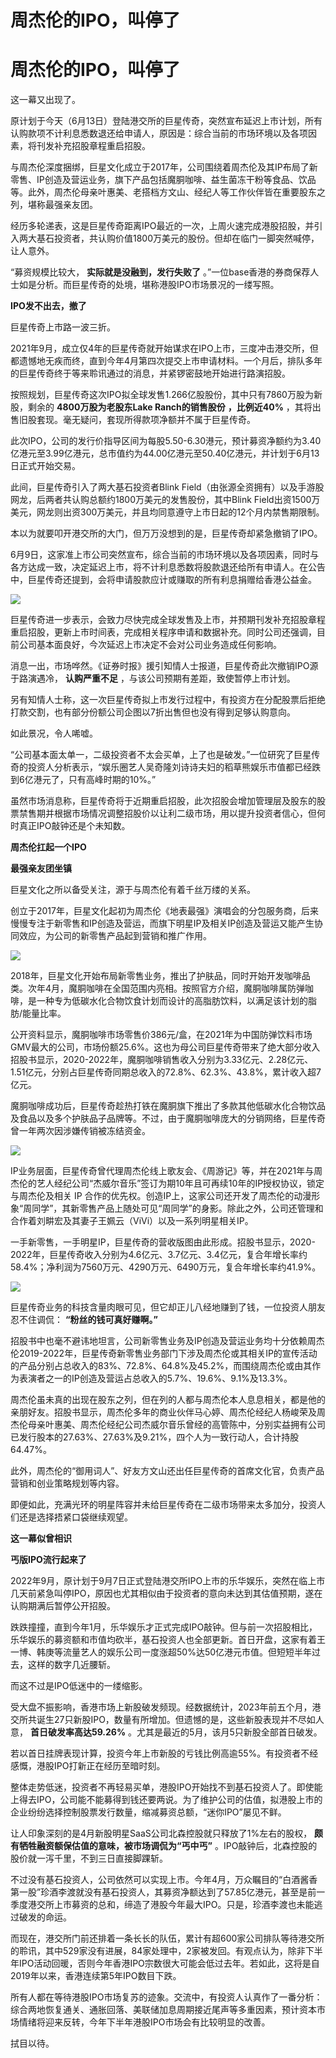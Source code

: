 # 周杰伦的IPO，叫停了

# 周杰伦的IPO，叫停了

这一幕又出现了。

原计划于今天（6月13日）登陆港交所的巨星传奇，突然宣布延迟上市计划，所有认购款项不计利息悉数退还给申请人，原因是：综合当前的市场环境以及各项因素，将刊发补充招股章程重启招股。

与周杰伦深度捆绑，巨星文化成立于2017年，公司围绕着周杰伦及其IP布局了新零售、IP创造及营运业务，旗下产品包括魔胴咖啡、益生菌冻干粉等食品、饮品等。此外，周杰伦母亲叶惠美、老搭档方文山、经纪人等工作伙伴皆在重要股东之列，堪称最强亲友团。

经历多轮递表，这是巨星传奇距离IPO最近的一次，上周火速完成港股招股，并引入两大基石投资者，共认购价值1800万美元的股份。但却在临门一脚突然喊停，让人意外。

“募资规模比较大， **实际就是没融到，发行失败了** 。”一位base香港的券商保荐人士如是分析。而巨星传奇的处境，堪称港股IPO市场景况的一缕写照。

**IPO发不出去，撤了**

巨星传奇上市路一波三折。

2021年9月，成立仅4年的巨星传奇就开始谋求在IPO上市，三度冲击港交所，但都遗憾地无疾而终，直到今年4月第四次提交上市申请材料。一个月后，排队多年的巨星传奇终于等来聆讯通过的消息，并紧锣密鼓地开始进行路演招股。

按照规划，巨星传奇这次IPO拟全球发售1.266亿股股份，其中只有7860万股为新股，剩余的 **4800万股为老股东Lake Ranch的销售股份**
**，比例近40%** ，其将出售旧股套现。毫无疑问，套现所得款项净额并不属于巨星传奇。

此次IPO，公司的发行价指导区间为每股5.50-6.30港元，预计募资净额约为3.40亿港元至3.99亿港元，总市值约为44.00亿港元至50.40亿港元，并计划于6月13日正式开始交易。

此间，巨星传奇引入了两大基石投资者Blink Field（由张源全资拥有）以及手游股网龙，后两者共认购总额约1800万美元的发售股份，其中Blink
Field出资1500万美元，网龙则出资300万美元，并且均同意遵守上市日起的12个月内禁售期限制。

本以为就要叩开港交所的大门，但万万没想到的是，巨星传奇却紧急撤销了IPO。

6月9日，这家准上市公司突然宣布，综合当前的市场环境以及各项因素，同时与各方达成一致，决定延迟上市，将不计利息悉数将股款退还给所有申请人。在公告中，巨星传奇还提到，会将申请股款应计或赚取的所有利息捐赠给香港公益金。

![](https://inews.gtimg.com/om_bt/OR08rJsEsnf3JHUStmBS4lIWUtziftBpfl-3ZuuQ2Kzz4AA/1000)

巨星传奇进一步表示，会致力尽快完成全球发售及上市，并预期刊发补充招股章程重启招股，更新上市时间表，完成相关程序申请和数据补充。同时公司还强调，目前公司基本面良好，今次延迟上市决定不会对公司业务造成任何影响。

消息一出，市场哗然。《证券时报》援引知情人士报道，巨星传奇此次撤销IPO源于路演遇冷， **认购严重不足** ，与该公司预期有差距，致使暂停上市计划。

另有知情人士称，这一次巨星传奇拟上市发行过程中，有投资方在分配股票后拒绝打款交割，也有部分份额公司企图以7折出售但也没有得到足够认购意向。

如此景况，令人唏嘘。

“公司基本面太单一，二级投资者不太会买单，上了也是破发。”一位研究了巨星传奇的投资人分析表示，“娱乐圈艺人吴奇隆刘诗诗夫妇的稻草熊娱乐市值都已经跌到6亿港元了，只有高峰时期的10%。”

虽然市场消息称，巨星传奇将于近期重启招股，此次招股会增加管理层及股东的股票禁售期并根据市场情况调整招股价以让利二级市场，用以提升投资者信心，但何时真正IPO敲钟还是个未知数。

**周杰伦扛起一个IPO**

**最强亲友团坐镇**

巨星文化之所以备受关注，源于与周杰伦有着千丝万缕的关系。

创立于2017年，巨星文化起初为周杰伦《地表最强》演唱会的分包服务商，后来慢慢专注于新零售和IP创造及营运，而旗下明星IP及相关IP创造及营运又能产生协同效应，为公司的新零售产品起到营销和推广作用。

![](https://inews.gtimg.com/om_bt/O3aoXyZhTIHalwXkSfIVIIV9sMRcdnC8-mkZg8RKUOT10AA/1000)

2018年，巨星文化开始布局新零售业务，推出了护肤品，同时开始开发咖啡品类。次年4月，魔胴咖啡在全国范围内亮相。按照官方介绍，魔胴咖啡属防弹咖啡，是一种专为低碳水化合物饮食计划而设计的高脂肪饮料，以满足该计划的脂肪/能量比率。

公开资料显示，魔胴咖啡市场零售价386元/盒，在2021年为中国防弹饮料市场GMV最大的公司，市场份额25.6%。这也为母公司巨星传奇带来了绝大部分收入招股书显示，2020-2022年，魔胴咖啡销售收入分别为3.33亿元、2.28亿元、1.51亿元，分别占巨星传奇同期总收入的72.8%、62.3%、43.8%，累计收入超7亿元。

魔胴咖啡成功后，巨星传奇趁热打铁在魔胴旗下推出了多款其他低碳水化合物饮品及食品以及多个护肤品子品牌等。不过，由于魔胴咖啡庞大的分销网络，巨星传奇曾一年两次因涉嫌传销被冻结资金。

![](https://inews.gtimg.com/om_bt/O_FJAfDDMLImXPo53FcxAuM7hgKFvfDGLouIA58XJ3d24AA/1000)

IP业务层面，巨星传奇曾代理周杰伦线上歌友会、《周游记》等，并在2021年与周杰伦的艺人经纪公司“杰威尔音乐”签订为期10年且可再续10年的IP授权协议，锁定与周杰伦及相关
IP
合作的优先权。创造IP上，这家公司还开发了周杰伦的动漫形象“周同学”，其新零售产品上随处可见“周同学”的身影。除此之外，公司还管理和合作着刘畊宏及其妻子王姵云（ViVi）以及一系列明星相关IP。

一手新零售，一手明星IP，巨星传奇的营收版图由此形成。招股书显示，2020-2022年，巨星传奇收入分别为4.6亿元、3.7亿元、3.4亿元，复合年增长率约58.4%；净利润为7560万元、4290万元、6490万元，复合年增长率约41.9%。

![](https://inews.gtimg.com/om_bt/Og6GGJGG_C23RT7MqFjVlmQioJGEMkFGTpi5mKy3bBGqIAA/1000)

巨星传奇业务的科技含量肉眼可见，但它却正儿八经地赚到了钱，一位投资人朋友忍不住调侃： **“粉丝的钱可真好赚啊。”**

招股书中也毫不避讳地坦言，公司新零售业务及IP创造及营运业务均十分依赖周杰伦2019-2022年，巨星传奇新零售业务部门下涉及周杰伦或其相关IP的宣传活动的产品分别占总收入的83%、72.8%、64.8%及45.2%，而围绕周杰伦或由其作为表演者之一的IP创造及营运占总收入的5.7%、19.6%、9.1%及13.3%。

周杰伦虽未真的出现在股东之列，但在列的人都与周杰伦本人息息相关，都是他的亲朋好友。招股书显示，周杰伦多年的商业伙伴马心婷、周杰伦经纪人杨峻荣及周杰伦母亲叶惠美、周杰伦经纪公司杰威尔音乐曾经的高管陈中，分别实益拥有公司已发行股本的27.63%、27.63%及9.21%，四个人为一致行动人，合计持股64.47%。

此外，周杰伦的“御用词人”、好友方文山还出任巨星传奇的首席文化官，负责产品营销和创业策略规划等内容。

即便如此，充满光环的明星阵容并未给巨星传奇在二级市场带来太多加分，投资人们还是选择捂紧口袋继续观望。

**这一幕似曾相识**

**丐版IPO流行起来了**

2022年9月，原计划于9月7日正式登陆港交所IPO上市的乐华娱乐，突然在临上市几天前紧急叫停IPO，原因也尤其相似由于投资者的意向未达到其估值预期，遂在认购期满后暂停公开招股。

跌跌撞撞，直到今年1月，乐华娱乐才正式完成IPO敲钟。但与前一次招股相比，乐华娱乐的募资额和市值均砍半，基石投资人也全部更新。首日开盘，这家有着王一博、韩庚等流量艺人的娱乐公司一度涨超50%达50亿港元市值。但短短半年过去，这样的数字几近腰斩。

而这不过是IPO低迷中的一缕缩影。

受大盘不振影响，香港市场上新股破发频现。经数据统计，2023年前五个月，港交所共诞生27只新股IPO，数量有所增加。但遗憾的是，这些新股表现并不尽如人意，
**首日破发率高达59.26%** 。尤其是最近的5月，该月5只新股全部首日破发。

若以首日挂牌表现计算，投资今年上市新股的亏钱比例高逾55%。有投资者不经感慨，港股IPO打新正在经历至暗时刻。

整体走势低迷，投资者不再轻易买单，港股IPO开始找不到基石投资人了。即使能上得去IPO，公司能不能募得到钱还要两说。为了维护公司的估值，拟港股上市的企业纷纷选择控制股票发行数量，缩减募资总额，“迷你IPO”屡见不鲜。

让人印象深刻的是4月新股明星SaaS公司北森控股就只释放了1%左右的股权， **颇有牺牲融资额保估值的意味，被市场调侃为“丐中丐”**
。IPO敲钟后，北森控股的股价就一泻千里，不到三日直接脚踝斩。

不过没有基石投资人，公司依然可以实现上市。今年4月，万众瞩目的“白酒酱香第一股”珍酒李渡就没有基石投资人，其募资净额达到了57.85亿港元，甚至是前一季度港交所上市募资的总和，缔造了港股今年最大IPO。只是，珍酒李渡也未能逃过破发的命运。

而现在，港交所门前还排着一条长长的队伍，累计有超600家公司排队等待港交所的聆讯，其中529家没有进展，84家处理中，2家被发回。有观点认为，除非下半年IPO活动回暖，否则今年香港IPO宗数很大可能会低过去年。若如此，这将是自2019年以来，香港连续第5年IPO数目下跌。

所有人都在等待港股IPO市场复苏的迹象。交流中，有投资人认真作了一番分析：综合两地恢复通关、通胀回落、美联储加息周期接近尾声等多重因素，预计资本市场情绪将迎来反转，今年下半年港股IPO市场会有比较明显的改善。

拭目以待。


